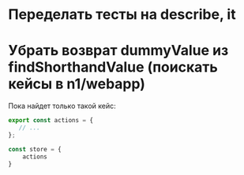 # Переделать тесты на describe, it

# Убрать возврат dummyValue из findShorthandValue (поискать кейсы в n1/webapp)
Пока найдет только такой кейс:
```js
export const actions = {
   // ...
};

const store = {
    actions
}
```